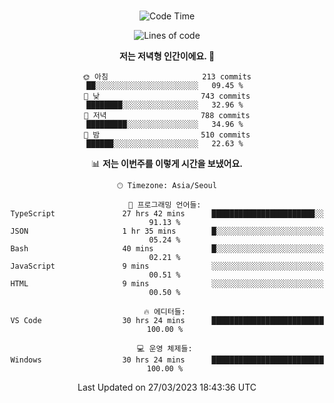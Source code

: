 <div align="center">

<br />

 <!--START_SECTION:waka-->
![Code Time](http://img.shields.io/badge/Code%20Time-413%20hrs%2016%20mins-blue)

![Lines of code](https://img.shields.io/badge/%EC%A0%80%EB%8A%94%20%EC%97%AC%ED%83%9C%EA%B9%8C%EC%A7%80%20-2.6%20million%20%EC%A4%84%EC%9D%98%20%EC%BD%94%EB%93%9C%EB%A5%BC%20%EC%9E%91%EC%84%B1%ED%96%88%EC%96%B4%EC%9A%94.-blue)

**저는 저녁형 인간이에요. 🦉** 

```text
🌞 아침                     213 commits         ██░░░░░░░░░░░░░░░░░░░░░░░   09.45 % 
🌆 낮　                     743 commits         ████████░░░░░░░░░░░░░░░░░   32.96 % 
🌃 저녁                     788 commits         █████████░░░░░░░░░░░░░░░░   34.96 % 
🌙 밤　                     510 commits         ██████░░░░░░░░░░░░░░░░░░░   22.63 % 
```


📊 **저는 이번주를 이렇게 시간을 보냈어요.** 

```text
🕑︎ Timezone: Asia/Seoul

💬 프로그래밍 언어들: 
TypeScript               27 hrs 42 mins      ███████████████████████░░   91.13 % 
JSON                     1 hr 35 mins        █░░░░░░░░░░░░░░░░░░░░░░░░   05.24 % 
Bash                     40 mins             █░░░░░░░░░░░░░░░░░░░░░░░░   02.21 % 
JavaScript               9 mins              ░░░░░░░░░░░░░░░░░░░░░░░░░   00.51 % 
HTML                     9 mins              ░░░░░░░░░░░░░░░░░░░░░░░░░   00.50 % 

🔥 에디터들: 
VS Code                  30 hrs 24 mins      █████████████████████████   100.00 % 

💻 운영 체제들: 
Windows                  30 hrs 24 mins      █████████████████████████   100.00 % 
```


 Last Updated on 27/03/2023 18:43:36 UTC
<!--END_SECTION:waka-->

</div>
